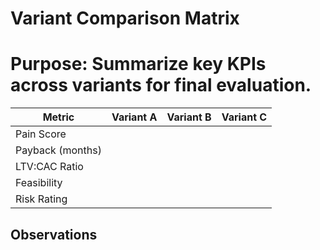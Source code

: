 # Variant Comparison Matrix
# Purpose: Summarize key KPIs across variants for final evaluation.

| Metric | Variant A | Variant B | Variant C |
|---------|------------|------------|------------|
| Pain Score | | | |
| Payback (months) | | | |
| LTV:CAC Ratio | | | |
| Feasibility | | | |
| Risk Rating | | | |

## Observations
<Highlight major differences or merge opportunities>
